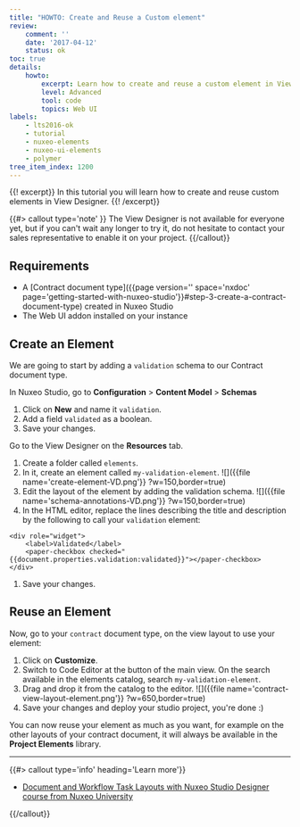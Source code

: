 ```yaml
---
title: "HOWTO: Create and Reuse a Custom element"
review:
    comment: ''
    date: '2017-04-12'
    status: ok
toc: true
details:
    howto:
        excerpt: Learn how to create and reuse a custom element in View Designer.
        level: Advanced
        tool: code
        topics: Web UI
labels:
    - lts2016-ok
    - tutorial
    - nuxeo-elements
    - nuxeo-ui-elements
    - polymer
tree_item_index: 1200
---
```

{{! excerpt}}
In this tutorial you will learn how to create and reuse custom elements in View Designer.
{{! /excerpt}}

{{#> callout type='note' }}
The View Designer is not available for everyone yet, but if you can't wait any longer to try it, do not hesitate to contact your sales representative to enable it on your project.
{{/callout}}

## Requirements

- A [Contract document type]({{page version='' space='nxdoc' page='getting-started-with-nuxeo-studio'}}#step-3-create-a-contract-document-type) created in Nuxeo Studio
- The Web UI addon installed on your instance

## Create an Element
We are going to start by adding a `validation` schema to our Contract document type.

In Nuxeo Studio, go to **Configuration** > **Content Model** > **Schemas**
1. Click on **New** and name it `validation`.
1. Add a field `validated` as a boolean.
1. Save your changes.

Go to the View Designer on the **Resources** tab.
1. Create a folder called `elements`.
1. In it, create an element called `my-validation-element`.
  ![]({{file name='create-element-VD.png'}} ?w=150,border=true)
1. Edit the layout of the element by adding the validation schema.
  ![]({{file name='schema-annotations-VD.png'}} ?w=150,border=true)
1. In the HTML editor, replace the lines describing the title and description by the following to call your `validation` element:
  ```
  <div role="widget">
      <label>Validated</label>
      <paper-checkbox checked="{{document.properties.validation:validated}}"></paper-checkbox>
  </div>
  ```
1. Save your changes.

## Reuse an Element

Now, go to your `contract` document type, on the view layout to use your element:
1. Click on **Customize**.
1. Switch to Code Editor at the button of the main view. On the search available in the elements catalog, search `my-validation-element`.
1. Drag and drop it from the catalog to the editor.
  ![]({{file name='contract-view-layout-element.png'}} ?w=650,border=true)
1. Save your changes and deploy your studio project, you're done :)

  You can now reuse your element as much as you want, for example on the other layouts of your contract document, it will always be available in the **Project Elements** library.


* * *

{{#> callout type='info' heading='Learn more'}}

- [Document and Workflow Task Layouts with Nuxeo Studio Designer course from Nuxeo University](https://university.nuxeo.com/store/187249-document-and-workflow-task-layouts-with-nuxeo-studio-designer)

{{/callout}}
